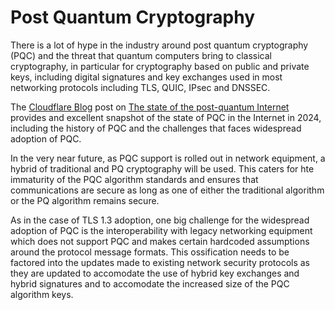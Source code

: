 # Post Quantum Cryptography

There is a lot of hype in the industry around post quantum cryptography (PQC) and the threat that quantum computers bring to classical cryptography, in particular for cryptography based on public and private keys, including digital signatures and key exchanges used in most networking protocols including TLS, QUIC, IPsec and DNSSEC.

The [Cloudflare Blog](https://blog.cloudflare.com/) post on [The state of the post-quantum Internet](https://blog.cloudflare.com/pq-2024) provides and excellent snapshot of the state of PQC in the Internet in 2024, including the history of PQC and the challenges that faces widespread adoption of PQC.

In the very near future, as PQC support is rolled out in network equipment, a hybrid of traditional and PQ cryptography will be used. This caters for hte immaturity of the PQC algorithm standards and ensures that communications are secure as long as one of either the traditional algorithm or the PQ algorithm remains secure.

As in the case of TLS 1.3 adoption, one big challenge for the widespread adoption of PQC is the interoperability with legacy networking equipment which does not support PQC and makes certain hardcoded assumptions around the protocol message formats. This ossification needs to be factored into the updates made to existing network security protocols as they are updated to accomodate the use of hybrid key exchanges and hybrid signatures and to accomodate the increased size of the PQC algorithm keys.
